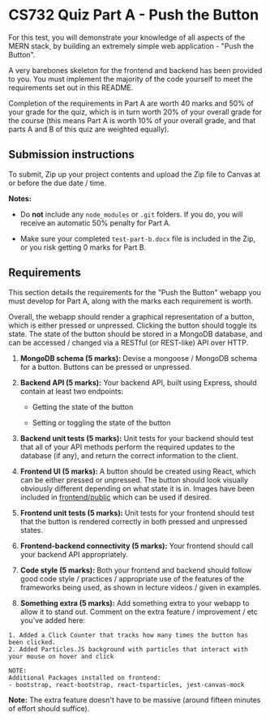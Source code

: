# CS732 Quiz Part A - Push the Button

For this test, you will demonstrate your knowledge of all aspects of the MERN stack, by building an extremely simple web application - "Push the Button".

A very barebones skeleton for the frontend and backend has been provided to you. You must implement the majority of the code yourself to meet the requirements set out in this README.

Completion of the requirements in Part A are worth 40 marks and 50% of your grade for the quiz, which is in turn worth 20% of your overall grade for the course (this means Part A is worth 10% of your overall grade, and that parts A and B of this quiz are weighted equally).

## Submission instructions

To submit, Zip up your project contents and upload the Zip file to Canvas at or before the due date / time.

**Notes:**

- Do **not** include any `node_modules` or `.git` folders. If you do, you will receive an automatic 50% penalty for Part A.

- Make sure your completed `test-part-b.docx` file is included in the Zip, or you risk getting 0 marks for Part B.

## Requirements

This section details the requirements for the "Push the Button" webapp you must develop for Part A, along with the marks each requirement is worth.

Overall, the webapp should render a graphical representation of a button, which is either pressed or unpressed. Clicking the button should toggle its state. The state of the button should be stored in a MongoDB database, and can be accessed / changed via a RESTful (or REST-like) API over HTTP.

1. **MongoDB schema (5 marks):** Devise a mongoose / MongoDB schema for a button. Buttons can be pressed or unpressed.

2. **Backend API (5 marks):** Your backend API, built using Express, should contain at least two endpoints:

   - Getting the state of the button

   - Setting or toggling the state of the button

3. **Backend unit tests (5 marks):** Unit tests for your backend should test that all of your API methods perform the required updates to the database (if any), and return the correct information to the client.

4. **Frontend UI (5 marks):** A button should be created using React, which can be either pressed or unpressed. The button should look visually obviously different depending on what state it is in. Images have been included in [frontend/public](./frontend/public) which can be used if desired.

5. **Frontend unit tests (5 marks):** Unit tests for your frontend should test that the button is rendered correctly in both pressed and unpressed states.

6. **Frontend-backend connectivity (5 marks):** Your frontend should call your backend API appropriately.

7. **Code style (5 marks):** Both your frontend and backend should follow good code style / practices / appropriate use of the features of the frameworks being used, as shown in lecture videos / given in examples.

8. **Something extra (5 marks):** Add something extra to your webapp to allow it to stand out. Comment on the extra feature / improvement / etc you've added here:

```
1. Added a Click Counter that tracks how many times the button has been clicked.
2. Added Particles.JS background with particles that interact with your mouse on hover and click

NOTE:
Additional Packages installed on frontend:
- bootstrap, react-bootstrap, react-tsparticles, jest-canvas-mock
```

**Note:** The extra feature doesn't have to be massive (around fifteen minutes of effort should suffice).

